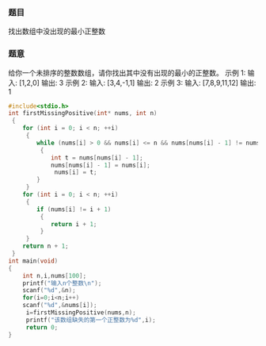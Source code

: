 ### 题目
找出数组中没出现的最小正整数
### 题意
给你一个未排序的整数数组，请你找出其中没有出现的最小的正整数。
示例 1:
输入: [1,2,0]
输出: 3
示例 2:
输入: [3,4,-1,1]
输出: 2
示例 3:
输入: [7,8,9,11,12]
输出: 1
~~~ c
#include<stdio.h>
int firstMissingPositive(int* nums, int n) 
 {
    for (int i = 0; i < n; ++i)
	 {
        while (nums[i] > 0 && nums[i] <= n && nums[nums[i] - 1] != nums[i]) //判断当前数是否在对应的位置—（nums[nums[i]-1]）就是该值所在的位置：3就是nums[3-1]在数组第3个位置
		 {                                                                      //不相等就将其置换到改位置上注意while是循环需要一直置换直到为负数或者超出范围
            int t = nums[nums[i] - 1];
            nums[nums[i] - 1] = nums[i]; 
			 nums[i] = t;
        }
     }
    for (int i = 0; i < n; ++i) 
	 {
        if (nums[i] != i + 1)
		 {
            return i + 1;
         }
     }
    return n + 1;
 }
int main(void)
{
	int n,i,nums[100];
	printf("输入n个整数\n");
	scanf("%d",&n);
	for(i=0;i<n;i++)
	scanf("%d",&nums[i]);
	 i=firstMissingPositive(nums,n);
	 printf("该数组缺失的第一个正整数为%d",i);
	 return 0;
}
~~~
